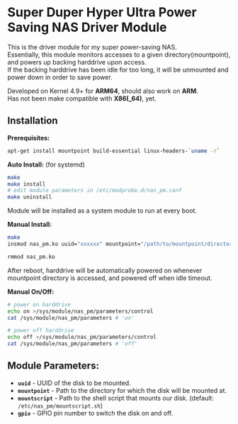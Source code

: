 # Super Duper Hyper Ultra Power Saving NAS Driver Module

This is the driver module for my super power-saving NAS.\
Essentially, this module monitors accesses to a given directory(mountpoint), and powers up backing harddrive upon access.\
If the backing harddrive has been idle for too long, it will be unmounted and power down in order to save power.

Developed on Kernel 4.9+ for **ARM64**, should also work on **ARM**.\
Has not been make compatible with **X86(_64)**, yet.


## Installation
**Prerequisites:**
```bash
apt-get install mountpoint build-essential linux-headers-`uname -r`
```

**Auto Install:** (for systemd)
```bash
make
make install
# edit module parameters in /etc/modprobe.d/nas_pm.conf
make uninstall
```
Module will be installed as a system module to run at every boot.

**Manual Install:**
```bash
make
insmod nas_pm.ko uuid="xxxxxx" mountpoint="/path/to/mountpoint/directory" gpio=123

rmmod nas_pm.ko
```

After reboot, harddrive will be automatically powered on whenever mountpoint directory is accessed, and powered off when idle timeout.

**Manual On/Off:**
```bash
# power on harddrive
echo on >/sys/module/nas_pm/parameters/control
cat /sys/module/nas_pm/parameters # 'on'

# power off harddrive
echo off >/sys/module/nas_pm/parameters/control
cat /sys/module/nas_pm/parameters # 'off'
```

## Module Parameters:
* **`uuid`** - UUID of the disk to be mounted.
* **`mountpoint`** - Path to the directory for which the disk will be mounted at.
* **`mountscript`** - Path to the shell script that mounts our disk. (default: `/etc/nas_pm/mountscript.sh`)
* **`gpio`** - GPIO pin number to switch the disk on and off.
